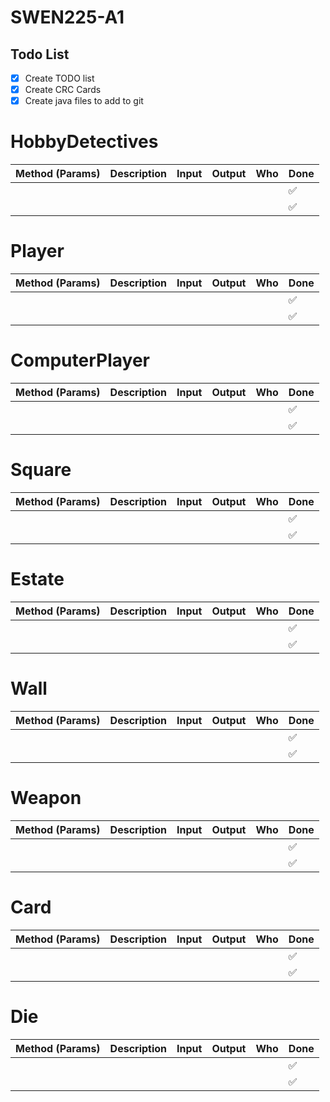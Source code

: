 # SWEN225-A1
## Todo List

- [x] Create TODO list
- [x] Create CRC Cards
- [x] Create java files to add to git

# HobbyDetectives

| Method (Params) | Description | Input | Output | Who | Done |
| --------------- | ----------- | ----- | ------ | --- | ---- |
|                 |             |       |        |     | ✅   |
|                 |             |       |        |     | ✅   |

# Player

| Method (Params) | Description | Input | Output | Who | Done |
| --------------- | ----------- | ----- | ------ | --- | ---- |
|                 |             |       |        |     | ✅   |
|                 |             |       |        |     | ✅   |

# ComputerPlayer

| Method (Params) | Description | Input | Output | Who | Done |
| --------------- | ----------- | ----- | ------ | --- | ---- |
|                 |             |       |        |     | ✅   |
|                 |             |       |        |     | ✅   |

# Square

| Method (Params) | Description | Input | Output | Who | Done |
| --------------- | ----------- | ----- | ------ | --- | ---- |
|                 |             |       |        |     | ✅   |
|                 |             |       |        |     | ✅   |

# Estate

| Method (Params) | Description | Input | Output | Who | Done |
| --------------- | ----------- | ----- | ------ | --- | ---- |
|                 |             |       |        |     | ✅   |
|                 |             |       |        |     | ✅   |

# Wall

| Method (Params) | Description | Input | Output | Who | Done |
| --------------- | ----------- | ----- | ------ | --- | ---- |
|                 |             |       |        |     | ✅   |
|                 |             |       |        |     | ✅   |

# Weapon

| Method (Params) | Description | Input | Output | Who | Done |
| --------------- | ----------- | ----- | ------ | --- | ---- |
|                 |             |       |        |     | ✅   |
|                 |             |       |        |     | ✅   |

# Card

| Method (Params) | Description | Input | Output | Who | Done |
| --------------- | ----------- | ----- | ------ | --- | ---- |
|                 |             |       |        |     | ✅   |
|                 |             |       |        |     | ✅   |

# Die

| Method (Params) | Description | Input | Output | Who | Done |
| --------------- | ----------- | ----- | ------ | --- | ---- |
|                 |             |       |        |     | ✅   |
|                 |             |       |        |     | ✅   |
